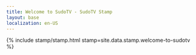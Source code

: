 ```yaml
---
title: Welcome to SudoTV - SudoTV Stamp
layout: base
localization: en-US
---
```


{% include stamp/stamp.html
    stamp=site.data.stamp.welcome-to-sudotv
%}